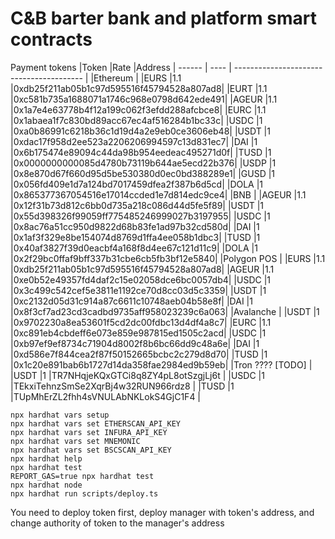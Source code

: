 # C&B barter bank and platform smart contracts

Payment tokens
|Token  |Rate  |Address                                   |
 ------ | ---- | ---------------------------------------- |
|Ethereum                                                 |
|EURS   |1.1   |0xdb25f211ab05b1c97d595516f45794528a807ad8|
|EURT   |1.1   |0xc581b735a1688071a1746c968e0798d642ede491|
|AGEUR  |1.1   |0x1a7e4e63778b4f12a199c062f3efdd288afcbce8|
|EURC   |1.1   |0x1abaea1f7c830bd89acc67ec4af516284b1bc33c|
|USDC   |1     |0xa0b86991c6218b36c1d19d4a2e9eb0ce3606eb48|
|USDT   |1     |0xdac17f958d2ee523a2206206994597c13d831ec7|
|DAI    |1     |0x6b175474e89094c44da98b954eedeac495271d0f|
|TUSD   |1     |0x0000000000085d4780b73119b644ae5ecd22b376|
|USDP   |1     |0x8e870d67f660d95d5be530380d0ec0bd388289e1|
|GUSD   |1     |0x056fd409e1d7a124bd7017459dfea2f387b6d5cd|
|DOLA   |1     |0x865377367054516e17014ccded1e7d814edc9ce4|
|BNB                                                      |
|AGEUR  |1.1   |0x12f31b73d812c6bb0d735a218c086d44d5fe5f89|
|USDT   |1     |0x55d398326f99059ff775485246999027b3197955|
|USDC   |1     |0x8ac76a51cc950d9822d68b83fe1ad97b32cd580d|
|DAI    |1     |0x1af3f329e8be154074d8769d1ffa4ee058b1dbc3|
|TUSD   |1     |0x40af3827f39d0eacbf4a168f8d4ee67c121d11c9|
|DOLA   |1     |0x2f29bc0ffaf9bff337b31cbe6cb5fb3bf12e5840|
|Polygon POS                                              |
|EURS   |1.1   |0xdb25f211ab05b1c97d595516f45794528a807ad8|
|AGEUR  |1.1   |0xe0b52e49357fd4daf2c15e02058dce6bc0057db4|
|USDC   |1     |0x3c499c542cef5e3811e1192ce70d8cc03d5c3359|
|USDT   |1     |0xc2132d05d31c914a87c6611c10748aeb04b58e8f|
|DAI    |1     |0x8f3cf7ad23cd3cadbd9735aff958023239c6a063|
|Avalanche                                                |
|USDT   |1     |0x9702230a8ea53601f5cd2dc00fdbc13d4df4a8c7|
|EURC   |1.1   |0xc891eb4cbdeff6e073e859e987815ed1505c2acd|
|USDC   |1     |0xb97ef9ef8734c71904d8002f8b6bc66dd9c48a6e|
|DAI    |1     |0xd586e7f844cea2f87f50152665bcbc2c279d8d70|
|TUSD   |1     |0x1c20e891bab6b1727d14da358fae2984ed9b59eb|
|Tron ???? [TODO]                                         |  
|USDT   |1     |TR7NHqjeKQxGTCi8q8ZY4pL8otSzgjLj6t        |
|USDC   |1     |TEkxiTehnzSmSe2XqrBj4w32RUN966rdz8        |
|TUSD   |1     |TUpMhErZL2fhh4sVNULAbNKLokS4GjC1F4        |

```shell
npx hardhat vars setup
npx hardhat vars set ETHERSCAN_API_KEY 
npx hardhat vars set INFURA_API_KEY
npx hardhat vars set MNEMONIC
npx hardhat vars set BSCSCAN_API_KEY
npx hardhat help
npx hardhat test
REPORT_GAS=true npx hardhat test
npx hardhat node
npx hardhat run scripts/deploy.ts
```

You need to deploy token first, deploy manager with token's address, and change authority of token to the manager's address